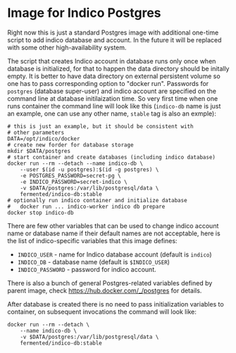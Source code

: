 
Image for Indico Postgres
=========================

Right now this is just a standard Postgres image with additional one-time
script to add indico database and account. In the future it will be replaced
with some other high-availability system.

The script that creates Indico account in database runs only once when
database is initialized, for that to happen the data directory should be
initally empty. It is better to have data directory on external persistent
volume so one has to pass corresponding option to "docker run". Passwords for
`postgres` (database super-user) and indico account are specified on the
command line at database initilaization time. So very first time when one runs
container the command line will look like this (`indico-db` name is just an
example, one can use any other name, `stable` tag is also an exmple):

    # this is just an example, but it should be consistent with
    # other parameters
    DATA=/opt/indico/docker
    # create new forder for database storage
    mkdir $DATA/postgres
    # start container and create databases (including indico database)
    docker run --rm --detach --name indico-db \
        --user $(id -u postgres):$(id -g postgres) \
        -e POSTGRES_PASSWORD=secret-pg \
        -e INDICO_PASSWORD=secret-indico \
        -v $DATA/postgres:/var/lib/postgresql/data \
        fermented/indico-db:stable
    # optionally run indico container and initialize database
    #   docker run ... indico-worker indico db prepare
    docker stop indico-db

There are few other variables that can be used to change indico account name
or database name if their default names are not acceptable, here is the list
of indico-specific variables that this image defines:
- `INDICO_USER` - name for Indico database account (default is `indico`)
- `INDICO_DB` - database name (default is `$INDICO_USER`)
- `INDICO_PASSWORD` - password for indico account.

There is also a bunch of general Postgres-related variables defined by parent
image, check https://hub.docker.com/_/postgres for details.

After database is created there is no need to pass initialization variables
to container, on subsequent invocations the command will look like:

    docker run --rm --detach \
        --name indico-db \
        -v $DATA/postgres:/var/lib/postgresql/data \
        fermented/indico-db:stable

